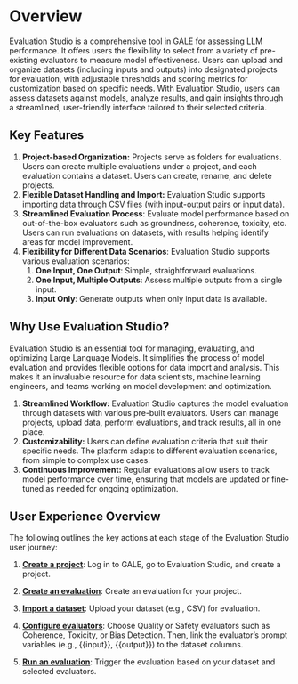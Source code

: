 # Overview

Evaluation Studio is a comprehensive tool in GALE for assessing LLM performance. It offers users the flexibility to select from a variety of pre-existing evaluators to measure model effectiveness. Users can upload and organize datasets (including inputs and outputs) into designated projects for evaluation, with adjustable thresholds and scoring metrics for customization based on specific needs. With Evaluation Studio, users can assess datasets against models, analyze results, and gain insights through a streamlined, user-friendly interface tailored to their selected criteria.


## Key Features

1. **Project-based Organization:** Projects serve as folders for evaluations. Users can create multiple evaluations under a project, and each evaluation contains a dataset. Users can create, rename, and delete projects.
2. **Flexible Dataset Handling and Import:** Evaluation Studio supports importing data through CSV files (with input-output pairs or input data).
3. **Streamlined Evaluation Process**: Evaluate model performance based on out-of-the-box evaluators such as groundness, coherence, toxicity, etc. Users can run evaluations on datasets, with results helping identify areas for model improvement.
4. **Flexibility for Different Data Scenarios**: Evaluation Studio supports various evaluation scenarios:
    1. **One Input, One Output**: Simple, straightforward evaluations.
    2. **One Input, Multiple Outputs**: Assess multiple outputs from a single input.
    3. **Input Only**: Generate outputs when only input data is available.


## Why Use Evaluation Studio?

Evaluation Studio is an essential tool for managing, evaluating, and optimizing Large Language Models. It simplifies the process of model evaluation and provides flexible options for data import and analysis. This makes it an invaluable resource for data scientists, machine learning engineers, and teams working on model development and optimization.

1. **Streamlined Workflow:** Evaluation Studio captures the model evaluation through datasets with various pre-built evaluators. Users can manage projects, upload data, perform evaluations, and track results, all in one place.
2. **Customizability:** Users can define evaluation criteria that suit their specific needs. The platform adapts to different evaluation scenarios, from simple to complex use cases.
3. **Continuous Improvement:** Regular evaluations allow users to track model performance over time, ensuring that models are updated or fine-tuned as needed for ongoing optimization.


## User Experience Overview

The following outlines the key actions at each stage of the Evaluation Studio user journey:

1. [**Create a project**](./create-project.md): Log in to GALE, go to Evaluation Studio, and create a project.

2. [**Create an evaluation**](./create-evaluation.md): Create an evaluation for your project.

3. [**Import a dataset**](./import-dataset.md): Upload your dataset (e.g., CSV) for evaluation.

4. [**Configure evaluators**](./configure-evaluator.md): Choose Quality or Safety evaluators such as Coherence, Toxicity, or Bias Detection. Then, link the evaluator’s prompt variables (e.g., {{input}}, {{output}}) to the dataset columns.

5. [**Run an evaluation**](./run-evaluation.md): Trigger the evaluation based on your dataset and selected evaluators.
